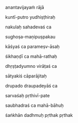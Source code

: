 anantavijayaṁ rājā

kuntī-putro yudhiṣṭhiraḥ

nakulaḥ sahadevaś ca

sughoṣa-maṇipuṣpakau

kāśyaś ca parameṣv-āsaḥ

śikhaṇḍī ca mahā-rathaḥ

dhṛṣṭadyumno virāṭaś ca

sātyakiś cāparājitaḥ

drupado draupadeyāś ca

sarvaśaḥ pṛthivī-pate

saubhadraś ca mahā-bāhuḥ

śaṅkhān dadhmuḥ pṛthak pṛthak